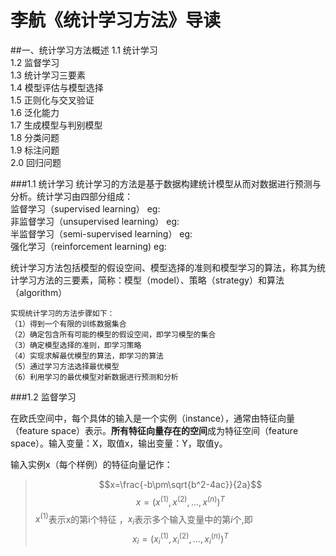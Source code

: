# 李航《统计学习方法》导读
##一、统计学习方法概述
1.1 统计学习  
1.2 监督学习  
1.3 统计学习三要素  
1.4 模型评估与模型选择  
1.5 正则化与交叉验证  
1.6 泛化能力  
1.7 生成模型与判别模型  
1.8 分类问题  
1.9 标注问题  
2.0 回归问题  

###1.1 统计学习
统计学习的方法是基于数据构建统计模型从而对数据进行预测与分析。统计学习由四部分组成：  
监督学习（supervised learning）
eg:    
非监督学习（unsupervised learning） 
eg:   
半监督学习（semi-supervised learning） 
eg:   
强化学习（reinforcement learning) 
eg:  

统计学习方法包括模型的假设空间、模型选择的准则和模型学习的算法，称其为统计学习方法的三要素，简称：模型（model）、策略（strategy）和算法（algorithm）

```
实现统计学习的方法步骤如下：  
（1）得到一个有限的训练数据集合  
（2）确定包含所有可能的模型的假设空间，即学习模型的集合  
（3）确定模型选择的准则，即学习策略  
（4）实现求解最优模型的算法，即学习的算法  
（5）通过学习方法选择最优模型  
（6）利用学习的最优模型对新数据进行预测和分析 
```

###1.2 监督学习

在欧氏空间中，每个具体的输入是一个实例（instance），通常由特征向量（feature space）表示。**所有特征向量存在的空间**成为特征空间（feature space）。输入变量：X，取值x，输出变量：Y，取值y。

输入实例x（每个样例）的特征向量记作：


>$$x=\frac{-b\pm\sqrt{b^2-4ac}}{2a}$$
>$$x=(x^{(1)},x^{(2)},...,x^{(n)})^{T}$$ 
>$x^{(1)}$表示x的第i个特征 ，$x_{i}$表示多个输入变量中的第$i$个,即
>$$x_{i}=(x_{i}^{(1)},x_{i}^{(2)},...,x_{i}^{(n)})^{T}$$





